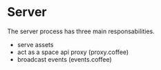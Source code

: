 Server
======
The server process has three main responsabilities.
 * serve assets
 * act as a space api proxy (proxy.coffee)
 * broadcast events (events.coffee)
